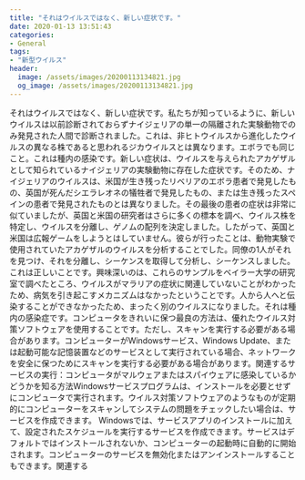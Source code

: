 ```yaml
---
title: "それはウイルスではなく、新しい症状です。"
date: 2020-01-13 13:51:43
categories:
- General
tags:
- "新型ウイルス"
header:
  image: /assets/images/20200113134821.jpg
  og_image: /assets/images/20200113134821.jpg
---
```


それはウイルスではなく、新しい症状です。私たちが知っているように、新しいウイルスは以前診断されておらずナイジェリアの単一の隔離された実験動物でのみ発見された人間で診断されました。これは、非ヒトウイルスから進化したウイルスの異なる株であると思われるジカウイルスとは異なります。エボラでも同じこと。これは種内の感染です。新しい症状は、ウイルスを与えられたアカゲザルとして知られているナイジェリアの実験動物に存在した症状です。そのため、ナイジェリアのウイルスは、米国が生き残ったリベリアのエボラ患者で発見したもの、英国が死んだシエラレオネの犠牲者で発見したもの、または生き残ったスペインの患者で発見されたものとは異なりました。その最後の患者の症状は非常に似ていましたが、英国と米国の研究者はさらに多くの標本を調べ、ウイルス株を特定し、ウイルスを分離し、ゲノムの配列を決定しました。したがって、英国と米国は広報ゲームをしようとはしていません。彼らが行ったことは、動物実験で使用されていたアカゲザルのウイルスを分析することでした。同僚の1人がそれを見つけ、それを分離し、シーケンスを取得して分析し、シーケンスしました。これは正しいことです。興味深いのは、これらのサンプルをベイラー大学の研究室で調べたところ、ウイルスがマラリアの症状に関連していないことがわかったため、病気を引き起こすメカニズムはなかったということです。人から人へと伝染することができなかったため、まったく別のウイルスになりました。それは種内の感染症です。コンピュータをきれいに保つ最良の方法は、優れたウイルス対策ソフトウェアを使用することです。ただし、スキャンを実行する必要がある場合があります。コンピューターがWindowsサービス、Windows Update、または起動可能な記憶装置などのサービスとして実行されている場合、ネットワークを安全に保つためにスキャンを実行する必要がある場合があります。関連するサービスの実行：コンピュータがマルウェアまたはスパイウェアに感染しているかどうかを知る方法Windowsサービスプログラムは、インストールを必要とせずにコンピュータで実行されます。ウイルス対策ソフトウェアのようなものが定期的にコンピューターをスキャンしてシステムの問題をチェックしたい場合は、サービスを作成できます。 Windowsでは、サービスアプリのインストールに加えて、設定されたスケジュールを実行するサービスを作成できます。サービスはデフォルトではインストールされないか、コンピューターの起動時に自動的に開始されます。コンピューターのサービスを無効化またはアンインストールすることもできます。関連する
